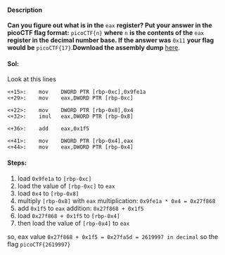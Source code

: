 #### Description

**Can you figure out what is in the** `eax` **register? Put your answer in the picoCTF flag format:** `picoCTF{n}` **where** `n` **is the contents of the** `eax` **register in the decimal number base. If the answer was** `0x11` **your flag would be** `picoCTF{17}`.**Download the assembly dump** [here](https://artifacts.picoctf.net/c/530/disassembler-dump0_c.txt).

#### Sol:

Look at this lines

```
<+15>:    mov    DWORD PTR [rbp-0xc],0x9fe1a
<+29>:    mov    eax,DWORD PTR [rbp-0xc]

<+22>:    mov    DWORD PTR [rbp-0x8],0x4
<+32>:    imul   eax,DWORD PTR [rbp-0x8]

<+36>:    add    eax,0x1f5

<+41>:    mov    DWORD PTR [rbp-0x4],eax
<+44>:    mov    eax,DWORD PTR [rbp-0x4]
```

#### Steps:

1. load `0x9fe1a` to `[rbp-0xc]`
3. load the value of `[rbp-0xc]` to `eax`
4. load `0x4` to `[rbp-0x8]`
5. multiply `[rbp-0x8]` with `eax`
   multiplication: `0x9fe1a * 0x4 = 0x27f868`
6. add `0x1f5` to `eax`
   addition: `0x27f868 + 0x1f5`
7. load `0x27f868 + 0x1f5` to `[rbp-0x4]`
8. then load the value of `[rbp-0x4]` to `eax`

so, eax value `0x27f868 + 0x1f5 = 0x27fa5d = 2619997 in decimal`
so the flag `picoCTF{2619997}`

